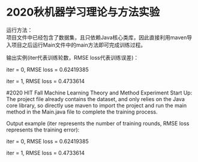 # 2020秋机器学习理论与方法实验
运行方法：\
项目文件中已经包含了数据集，且只依赖Java核心类库，因此直接利用maven导入项目之后运行Main文件中的main方法即可完成训练过程。

输出实例(iter代表训练轮数，RMSE loss代表训练误差)：

iter = 0, RMSE loss = 0.62419385

iter = 1, RMSE loss = 0.4733614


#2020 HIT Fall Machine Learning Theory and Method Experiment
Start Up:\
The project file already contains the dataset, and only relies on the Java core library, so directly use maven to import the project and run the main method in the Main.java file to complete the training process.

Output example (iter represents the number of training rounds, RMSE loss represents the training error):

iter = 0, RMSE loss = 0.62419385

iter = 1, RMSE loss = 0.4733614